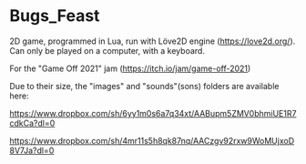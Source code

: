 # Bugs_Feast
2D game, programmed in Lua, run with Löve2D engine (https://love2d.org/).
Can only be played on a computer, with a keyboard.

For the "Game Off 2021" jam (https://itch.io/jam/game-off-2021)

Due to their size, the "images" and "sounds"(sons) folders are available here:

https://www.dropbox.com/sh/6yy1m0s6a7q34xt/AABupm5ZMV0bhmiUE1R7cdkCa?dl=0

https://www.dropbox.com/sh/4mr11s5h8qk87nq/AACzgv92rxw9WoMUjxoD8V7Ja?dl=0
